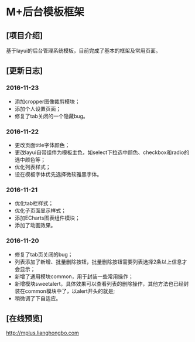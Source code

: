 # M+后台模板框架

## [项目介绍]
基于layui的后台管理系统模板，目前完成了基本的框架及常用页面。

## [更新日志]
### 2016-11-23
* 添加cropper图像裁剪模块；
* 添加个人设置页面；
* 修复了tab关闭的一个隐藏bug。

### 2016-11-22
* 更改页面title字体颜色；
* 更改layui自带组件为模板主色，如select下拉选中颜色、checkbox和radio的选中颜色等；
* 优化列表样式；
* 设在模板字体优先选择微软雅黑字体。

### 2016-11-21
* 优化tab栏样式；
* 优化子页面显示样式；
* 添加ECharts图表组件模块；
* 添加了动画效果。

### 2016-11-20
* 修复了tab页关闭的bug；
* 列表添加了新增、批量删除按钮，批量删除按钮需要列表选择2条以上信息才会显示；
* 新增了通用模块common，用于封装一些常用操作；
* 新增模块sweetalert，具体效果可以查看列表的删除操作，其他方法也已经封装在common模块中了，以alert开头的就是;
* 稍微调了下自适应。

## [在线预览]
http://mplus.lianghongbo.com
